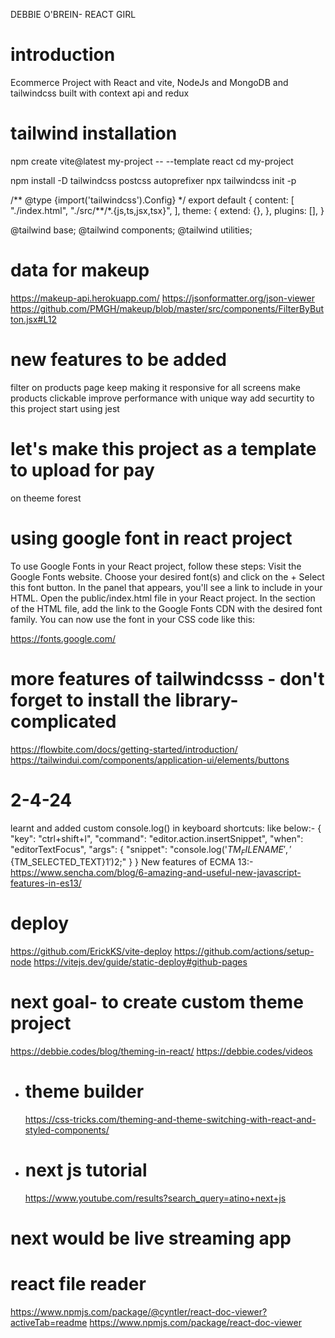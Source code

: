 DEBBIE O'BREIN- REACT GIRL

# introduction

Ecommerce Project with React and vite, NodeJs and MongoDB and tailwindcss
built with context api and redux

# tailwind installation

npm create vite@latest my-project -- --template react
cd my-project

npm install -D tailwindcss postcss autoprefixer
npx tailwindcss init -p

<!-- tailwind.config.js -->

/** @type {import('tailwindcss').Config} \*/
export default {
content: [
"./index.html",
"./src/**/\*.{js,ts,jsx,tsx}",
],
theme: {
extend: {},
},
plugins: [],
}

<!-- index.css -->

@tailwind base;
@tailwind components;
@tailwind utilities;

# data for makeup

https://makeup-api.herokuapp.com/
https://jsonformatter.org/json-viewer
https://github.com/PMGH/makeup/blob/master/src/components/FilterByButton.jsx#L12

# new features to be added

filter on products page
keep making it responsive for all screens
make products clickable
improve performance with unique way
add securtity to this project
start using jest

# let's make this project as a template to upload for pay

on theeme forest

# using google font in react project

To use Google Fonts in your React project, follow these steps:
Visit the Google Fonts website.
Choose your desired font(s) and click on the + Select this font button.
In the panel that appears, you'll see a link to include in your HTML.
Open the public/index.html file in your React project.
In the <head> section of the HTML file, add the link to the Google Fonts CDN with the desired font family.
You can now use the font in your CSS code like this:

https://fonts.google.com/

# more features of tailwindcsss - don't forget to install the library- complicated 

https://flowbite.com/docs/getting-started/introduction/
https://tailwindui.com/components/application-ui/elements/buttons

# 2-4-24

learnt and added custom console.log() in keyboard shortcuts: like below:-
{
  "key": "ctrl+shift+l",
  "command": "editor.action.insertSnippet",
  "when": "editorTextFocus",
  "args": {
    "snippet": "console.log('${TM_FILENAME}','${TM_SELECTED_TEXT}$1')$2;"
  }
}
New features of ECMA 13:-
https://www.sencha.com/blog/6-amazing-and-useful-new-javascript-features-in-es13/

# deploy

https://github.com/ErickKS/vite-deploy
https://github.com/actions/setup-node
https://vitejs.dev/guide/static-deploy#github-pages

# next goal- to create custom theme project

https://debbie.codes/blog/theming-in-react/
https://debbie.codes/videos

- # theme builder

  https://css-tricks.com/theming-and-theme-switching-with-react-and-styled-components/

- # next js tutorial
  https://www.youtube.com/results?search_query=atino+next+js

# next would be live streaming app

# react file reader
https://www.npmjs.com/package/@cyntler/react-doc-viewer?activeTab=readme
https://www.npmjs.com/package/react-doc-viewer